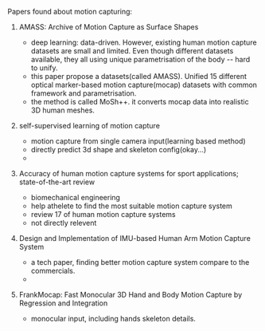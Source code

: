 Papers found about motion capturing:
1. AMASS: Archive of Motion Capture as Surface Shapes
    - deep learning: data-driven. However, existing human motion capture datasets are small and limited. Even though different datasets available, they all using unique parametrisation of the body -- hard to unify.
    - this paper propose a datasets(called AMASS). Unified 15 different optical marker-based motion capture(mocap) datasets with common framework and parametrisation.
    - the method is called MoSh++. it converts mocap data into realistic 3D human meshes.

2. self-supervised learning of motion capture
    - motion capture from single camera input(learning based method)
    - directly predict 3d shape and skeleton config(okay...)
    - 
3. Accuracy of human motion capture systems for sport applications; state-of-the-art review
    - biomechanical engineering 
    - help athelete to find the most suitable motion capture system
    - review 17 of human motion capture systems
    - not directly relevent
4. Design and Implementation of IMU-based Human Arm Motion Capture System
    - a tech paper, finding better motion capture system compare to the commercials.
    - 
5. FrankMocap: Fast Monocular 3D Hand and Body Motion Capture by Regression and Integration
    - monocular input, including hands skeleton details.